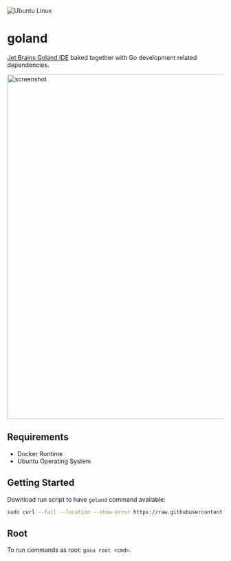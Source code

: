 ![Ubuntu Linux](https://img.shields.io/badge/tested-ubuntu-green.svg)

# goland

[Jet Brains Goland IDE](https://www.jetbrains.com/go/) baked together with Go development related dependencies.

<img src="https://www.jetbrains.com/go/img/screenshots/go_overview.png" alt="screenshot" width="800" />

## Requirements

- Docker Runtime
- Ubuntu Operating System

## Getting Started

Download run script to have `goland` command available:

```bash
sudo curl --fail --location --show-error https://raw.githubusercontent.com/suckowbiz/dockerside/master/goland/goland -o /usr/local/bin/goland && sudo chmod +x /usr/local/bin/goland
```

## Root

To run commands as root: `gosu root <cmd>`.
